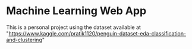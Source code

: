 # Machine Learning Web App
This is a personal project using the dataset available at "https://www.kaggle.com/pratik1120/penguin-dataset-eda-classification-and-clustering"
